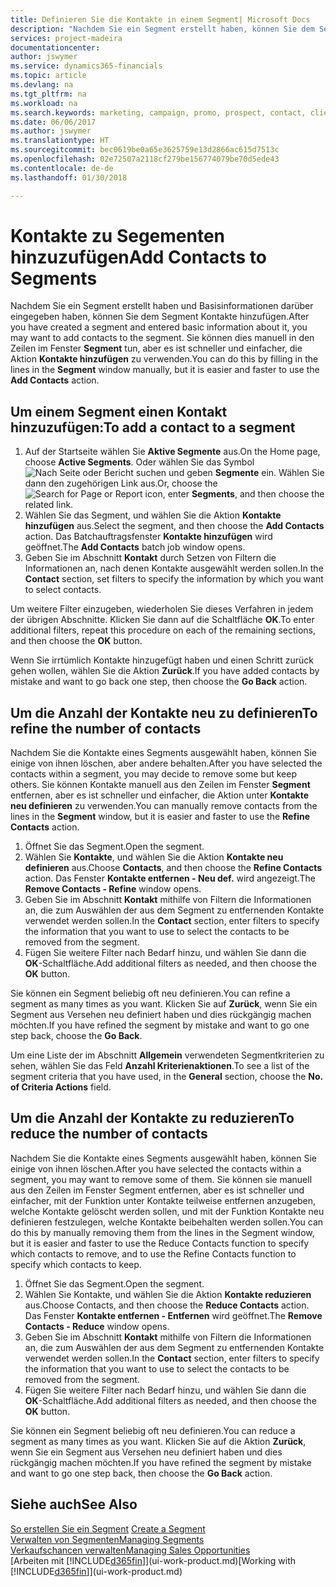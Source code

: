 ```yaml
---
title: Definieren Sie die Kontakte in einem Segment| Microsoft Docs
description: "Nachdem Sie ein Segment erstellt haben, können Sie dem Segment Kontakte zum Beispiel als Teil der bestimmte Kunden oder der Clients einer Werbekampagnezielgruppenadressierung hinzufügen."
services: project-madeira
documentationcenter: 
author: jswymer
ms.service: dynamics365-financials
ms.topic: article
ms.devlang: na
ms.tgt_pltfrm: na
ms.workload: na
ms.search.keywords: marketing, campaign, promo, prospect, contact, client, customer
ms.date: 06/06/2017
ms.author: jswymer
ms.translationtype: HT
ms.sourcegitcommit: bec0619be0a65e3625759e13d2866ac615d7513c
ms.openlocfilehash: 02e72507a2118cf279be156774079be70d5ede43
ms.contentlocale: de-de
ms.lasthandoff: 01/30/2018

---
```

# <a name="add-contacts-to-segments"></a><span data-ttu-id="29740-103">Kontakte zu Segementen hinzuzufügen</span><span class="sxs-lookup"><span data-stu-id="29740-103">Add Contacts to Segments</span></span>
<span data-ttu-id="29740-104">Nachdem Sie ein Segment erstellt haben und Basisinformationen darüber eingegeben haben, können Sie dem Segment Kontakte hinzufügen.</span><span class="sxs-lookup"><span data-stu-id="29740-104">After you have created a segment and entered basic information about it, you may want to add contacts to the segment.</span></span> <span data-ttu-id="29740-105">Sie können dies manuell in den Zeilen im Fenster **Segment** tun, aber es ist schneller und einfacher, die Aktion **Kontakte hinzufügen** zu verwenden.</span><span class="sxs-lookup"><span data-stu-id="29740-105">You can do this by filling in the lines in the **Segment** window manually, but it is easier and faster to use the **Add Contacts** action.</span></span>

## <a name="to-add-a-contact-to-a-segment"></a><span data-ttu-id="29740-106">Um einem Segment einen Kontakt hinzuzufügen:</span><span class="sxs-lookup"><span data-stu-id="29740-106">To add a contact to a segment</span></span>
1. <span data-ttu-id="29740-107">Auf der Startseite wählen Sie **Aktive Segmente** aus.</span><span class="sxs-lookup"><span data-stu-id="29740-107">On the Home page, choose **Active Segments**.</span></span> <span data-ttu-id="29740-108">Oder wählen Sie das Symbol ![Nach Seite oder Bericht suchen](media/ui-search/search_small.png "Nach Seite oder Bericht suchen") und geben **Segmente** ein. Wählen Sie dann den zugehörigen Link aus.</span><span class="sxs-lookup"><span data-stu-id="29740-108">Or, choose the ![Search for Page or Report](media/ui-search/search_small.png "Search for Page or Report icon") icon, enter **Segments**, and then choose the related link.</span></span>  
2. <span data-ttu-id="29740-109">Wählen Sie das Segment, und wählen Sie die Aktion **Kontakte hinzufügen** aus.</span><span class="sxs-lookup"><span data-stu-id="29740-109">Select the segment, and then choose the **Add Contacts** action.</span></span> <span data-ttu-id="29740-110">Das Batchauftragsfenster **Kontakte hinzufügen** wird geöffnet.</span><span class="sxs-lookup"><span data-stu-id="29740-110">The **Add Contacts** batch job window opens.</span></span>
3. <span data-ttu-id="29740-111">Geben Sie im Abschnitt **Kontakt** durch Setzen von Filtern die Informationen an, nach denen Kontakte ausgewählt werden sollen.</span><span class="sxs-lookup"><span data-stu-id="29740-111">In the **Contact** section, set filters to specify the information by which you want to select contacts.</span></span>

<span data-ttu-id="29740-112">Um weitere Filter einzugeben, wiederholen Sie dieses Verfahren in jedem der übrigen Abschnitte. Klicken Sie dann auf die Schaltfläche **OK**.</span><span class="sxs-lookup"><span data-stu-id="29740-112">To enter additional filters, repeat this procedure on each of the remaining sections, and then choose the **OK** button.</span></span>

<span data-ttu-id="29740-113">Wenn Sie irrtümlich Kontakte hinzugefügt haben und einen Schritt zurück gehen wollen, wählen Sie die Aktion **Zurück**.</span><span class="sxs-lookup"><span data-stu-id="29740-113">If you have added contacts by mistake and want to go back one step, then choose the **Go Back** action.</span></span>

## <a name="to-refine-the-number-of-contacts"></a><span data-ttu-id="29740-114">Um die Anzahl der Kontakte neu zu definieren</span><span class="sxs-lookup"><span data-stu-id="29740-114">To refine the number of contacts</span></span>
<span data-ttu-id="29740-115">Nachdem Sie die Kontakte eines Segments ausgewählt haben, können Sie einige von ihnen löschen, aber andere behalten.</span><span class="sxs-lookup"><span data-stu-id="29740-115">After you have selected the contacts within a segment, you may decide to remove some but keep others.</span></span> <span data-ttu-id="29740-116">Sie können Kontakte manuell aus den Zeilen im Fenster **Segment** entfernen, aber es ist schneller und einfacher, die Aktion unter **Kontakte neu definieren** zu verwenden.</span><span class="sxs-lookup"><span data-stu-id="29740-116">You can manually remove contacts from the lines in the **Segment** window, but it is easier and faster to use the **Refine Contacts** action.</span></span>

1. <span data-ttu-id="29740-117">Öffnet Sie das Segment.</span><span class="sxs-lookup"><span data-stu-id="29740-117">Open the segment.</span></span>
2. <span data-ttu-id="29740-118">Wählen Sie **Kontakte**, und wählen Sie die Aktion **Kontakte neu definieren** aus.</span><span class="sxs-lookup"><span data-stu-id="29740-118">Choose **Contacts**, and then choose the **Refine Contacts** action.</span></span> <span data-ttu-id="29740-119">Das Fenster **Kontakte entfernen - Neu def.** wird angezeigt.</span><span class="sxs-lookup"><span data-stu-id="29740-119">The **Remove Contacts - Refine** window opens.</span></span>
3. <span data-ttu-id="29740-120">Geben Sie im Abschnitt **Kontakt** mithilfe von Filtern die Informationen an, die zum Auswählen der aus dem Segment zu entfernenden Kontakte verwendet werden sollen.</span><span class="sxs-lookup"><span data-stu-id="29740-120">In the **Contact** section, enter filters to specify the information that you want to use to select the contacts to be removed from the segment.</span></span>
4. <span data-ttu-id="29740-121">Fügen Sie weitere Filter nach Bedarf hinzu, und wählen Sie dann die **OK**-Schaltfläche.</span><span class="sxs-lookup"><span data-stu-id="29740-121">Add additional filters as needed, and then choose the **OK** button.</span></span>

<span data-ttu-id="29740-122">Sie können ein Segment beliebig oft neu definieren.</span><span class="sxs-lookup"><span data-stu-id="29740-122">You can refine a segment as many times as you want.</span></span> <span data-ttu-id="29740-123">Klicken Sie auf **Zurück**, wenn Sie ein Segment aus Versehen neu definiert haben und dies rückgängig machen möchten.</span><span class="sxs-lookup"><span data-stu-id="29740-123">If you have refined the segment by mistake and want to go one step back, choose the **Go Back**.</span></span>

<span data-ttu-id="29740-124">Um eine Liste der im Abschnitt **Allgemein** verwendeten Segmentkriterien zu sehen, wählen Sie das Feld **Anzahl Kriterienaktionen**.</span><span class="sxs-lookup"><span data-stu-id="29740-124">To see a list of the segment criteria that you have used, in the **General** section, choose the **No. of Criteria Actions** field.</span></span>

## <a name="to-reduce-the-number-of-contacts"></a><span data-ttu-id="29740-125">Um die Anzahl der Kontakte zu reduzieren</span><span class="sxs-lookup"><span data-stu-id="29740-125">To reduce the number of contacts</span></span>
<span data-ttu-id="29740-126">Nachdem Sie die Kontakte eines Segments ausgewählt haben, können Sie einige von ihnen löschen.</span><span class="sxs-lookup"><span data-stu-id="29740-126">After you have selected the contacts within a segment, you may want to remove some of them.</span></span> <span data-ttu-id="29740-127">Sie können sie manuell aus den Zeilen im Fenster Segment entfernen, aber es ist schneller und einfacher, mit der Funktion unter Kontakte teilweise entfernen anzugeben, welche Kontakte gelöscht werden sollen, und mit der Funktion Kontakte neu definieren festzulegen, welche Kontakte beibehalten werden sollen.</span><span class="sxs-lookup"><span data-stu-id="29740-127">You can do this by manually removing them from the lines in the Segment window, but it is easier and faster to use the Reduce Contacts function to specify which contacts to remove, and to use the Refine Contacts function to specify which contacts to keep.</span></span>

1. <span data-ttu-id="29740-128">Öffnet Sie das Segment.</span><span class="sxs-lookup"><span data-stu-id="29740-128">Open the segment.</span></span>
2. <span data-ttu-id="29740-129">Wählen Sie Kontakte, und wählen Sie die Aktion **Kontakte reduzieren** aus.</span><span class="sxs-lookup"><span data-stu-id="29740-129">Choose Contacts, and then choose the **Reduce Contacts** action.</span></span> <span data-ttu-id="29740-130">Das Fenster **Kontakte entfernen - Entfernen** wird geöffnet.</span><span class="sxs-lookup"><span data-stu-id="29740-130">The **Remove Contacts - Reduce** window opens.</span></span>
3. <span data-ttu-id="29740-131">Geben Sie im Abschnitt **Kontakt** mithilfe von Filtern die Informationen an, die zum Auswählen der aus dem Segment zu entfernenden Kontakte verwendet werden sollen.</span><span class="sxs-lookup"><span data-stu-id="29740-131">In the **Contact** section, enter filters to specify the information that you want to use to select the contacts to be removed from the segment.</span></span>
4. <span data-ttu-id="29740-132">Fügen Sie weitere Filter nach Bedarf hinzu, und wählen Sie dann die **OK**-Schaltfläche.</span><span class="sxs-lookup"><span data-stu-id="29740-132">Add additional filters as needed, and then choose the **OK** button.</span></span>

<span data-ttu-id="29740-133">Sie können ein Segment beliebig oft neu definieren.</span><span class="sxs-lookup"><span data-stu-id="29740-133">You can reduce a segment as many times as you want.</span></span> <span data-ttu-id="29740-134">Klicken Sie auf die Aktion **Zurück**, wenn Sie ein Segment aus Versehen neu definiert haben und dies rückgängig machen möchten.</span><span class="sxs-lookup"><span data-stu-id="29740-134">If you have refined the segment by mistake and want to go one step back, then choose the **Go Back** action.</span></span>

## <a name="see-also"></a><span data-ttu-id="29740-135">Siehe auch</span><span class="sxs-lookup"><span data-stu-id="29740-135">See Also</span></span>
<span data-ttu-id="29740-136">[So erstellen Sie ein Segment](marketing-how-create-segment.md) </span><span class="sxs-lookup"><span data-stu-id="29740-136">[Create a Segment](marketing-how-create-segment.md) </span></span>  
[<span data-ttu-id="29740-137">Verwalten von Segmenten</span><span class="sxs-lookup"><span data-stu-id="29740-137">Managing Segments</span></span>](marketing-segments.md)  
[<span data-ttu-id="29740-138">Verkaufschancen verwalten</span><span class="sxs-lookup"><span data-stu-id="29740-138">Managing Sales Opportunities</span></span>](marketing-manage-sales-opportunities.md)  
<span data-ttu-id="29740-139">[Arbeiten mit [!INCLUDE[d365fin](includes/d365fin_md.md)]](ui-work-product.md)</span><span class="sxs-lookup"><span data-stu-id="29740-139">[Working with [!INCLUDE[d365fin](includes/d365fin_md.md)]](ui-work-product.md)</span></span>  

